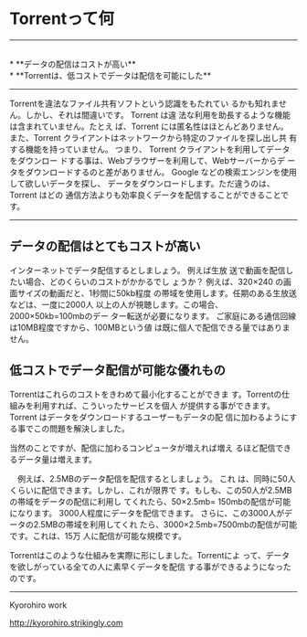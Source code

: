 # Torrentって何
<hr>
<br>
* **データの配信はコストが高い**
<br>
* **Torrentは、低コストでデータは配信を可能にした**

<br>
<hr>

Torrentを違法なファイル共有ソフトという認識をもたれてい
るかも知れません。しかし、それは間違いです。 Torrent は違
法な利用を助長するような機能は含まれていません。たとえ
ば、Torrent には匿名性はほとんどありません。 また、Torrent
クライアントはネットワークから特定のファイルを探し出し共
有する機能を持っていません。
つまり、 Torrent クライアントを利用してデータをダウンロー
ドする事は、Webブラウザーを利用して、Webサーバーからデ
ータをダウンロードするのと差がありません。
Google などの検索エンジンを使用して欲しいデータを探し、
データをダウンロードします。ただ違うのは、 Torrent はどの
通信方法よりも効率良くデータを配信することができることで
す。


<hr style="page-break-before: always;">

## データの配信はとてもコストが高い

インターネットでデータ配信するとしましょう。 例えば生放
送で動画を配信したい場合、どのくらいのコストがかかるでし
ょうか？
例えば、320×240 の画面サイズの動画だと、1秒間に50kb程度
の帯域を使用します。任期のある生放送などは、一度に2000人
以上の人が視聴します。この場合、2000×50kb=100mbのデー
ター転送が必要になります。
ご家庭にある通信回線は10MB程度ですから、100MBという値
は既に個人で配信できる量ではありません。

## 低コストでデータ配信が可能な優れもの

Torrentはこれらのコストをきわめて最小化することができま
す。Torrentの仕組みを利用すれば、こういったサービスを個人
が提供する事ができます。
Torrent はデータをダウンロードするユーザーもデータの配
信に加わるようにする事でこの問題を解決しました。

当然のことですが、配信に加わるコンピュータが増えれば増え
るほど配信できるデータ量は増えます。


　例えば、2.5MBのデータ配信を配信するとしましょう。 これ
は、同時に50人くらいに配信できます。しかし、これが限界で
す。もしも、この50人が2.5MBの帯域をデータの配信に利用し
てくれたら、50×2.5mb= 150mbの配信が可能になります。
3000人程度にデータを配信できます。
さらに、この3000人がデータの2.5MBの帯域を利用してくれ
たら、3000×2.5mb=7500mbの配信が可能です。これは、15万
人に配信が可能な規模です。


Torrentはこのような仕組みを実際に形にしました。Torrentによ
って、データを欲しがっている全ての人に素早くデータを配信
する事ができるようになったのです。


-------
Kyorohiro work

http://kyorohiro.strikingly.com
